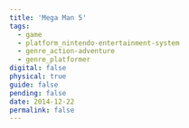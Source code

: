 ```yaml
---
title: 'Mega Man 5'
tags:
  - game
  - platform_nintendo-entertainment-system
  - genre_action-adventure
  - genre_platformer
digital: false
physical: true
guide: false
pending: false
date: 2014-12-22
permalink: false
---
```

